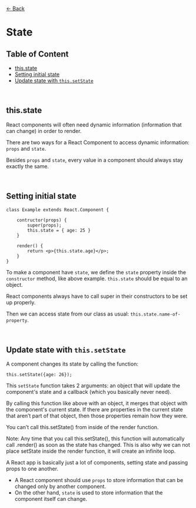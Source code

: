 [&larr; Back](./README.md)

# State

## Table of Content

- [this.state](#thisstate)
- [Setting initial state](#setting-initial-state)
- [Update state with `this.setState`](#update-state-with-thissetstate)

<br>

## **this.state**

React components will often need dynamic information (information that can change) in order to render.

There are two ways for a React Component to access dynamic information: `props` and `state`.

Besides `props` and `state`, every value in a component should always stay exactly the same.

<br>

## Setting initial state

```JSX
class Example extends React.Component {

    contructor(props) {
        super(props);
        this.state = { age: 25 }
    }

    render() {
        return <p>{this.state.age}</p>;
    }
}
```

To make a component have `state`, we define the `state` property inside the `constructor` method, like above example. `this.state` should be equal to an object.

React components always have to call super in their constructors to be set up properly.

Then we can access state from our class as usual: `this.state.name-of-property`.

<br>

## Update state with `this.setState`

A component changes its state by calling the function:

```JSX
this.setState({age: 26});
```

This `setState` function takes 2 arguments: an object that will update the component's state and a callback (which you basically never need).

By calling this function like above with an object, it merges that object with the component's current state. If there are properties in the current state that aren’t part of that object, then those properties remain how they were.

You can’t call this.setState() from inside of the render function.

Note: Any time that you call this.setState(), this function will automatically call .render() as soon as the state has changed. This is also why we can not place setState inside the render function, it will create an infinite loop.

A React app is basically just a lot of components, setting state and passing props to one another.

- A React component should use `props` to store information that can be changed only by another component.
- On the other hand, `state` is used to store information that the component itself can change.

<br>
